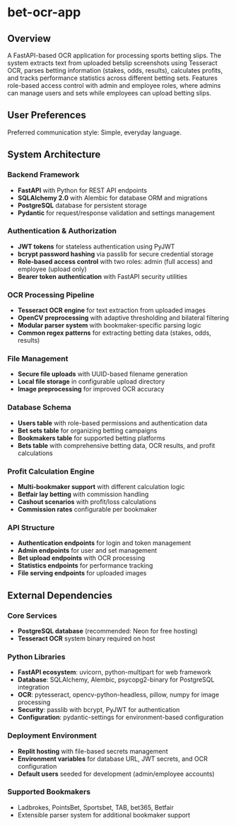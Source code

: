# bet-ocr-app

## Overview

A FastAPI-based OCR application for processing sports betting slips. The system extracts text from uploaded betslip screenshots using Tesseract OCR, parses betting information (stakes, odds, results), calculates profits, and tracks performance statistics across different betting sets. Features role-based access control with admin and employee roles, where admins can manage users and sets while employees can upload betting slips.

## User Preferences

Preferred communication style: Simple, everyday language.

## System Architecture

### Backend Framework
- **FastAPI** with Python for REST API endpoints
- **SQLAlchemy 2.0** with Alembic for database ORM and migrations
- **PostgreSQL** database for persistent storage
- **Pydantic** for request/response validation and settings management

### Authentication & Authorization
- **JWT tokens** for stateless authentication using PyJWT
- **bcrypt password hashing** via passlib for secure credential storage
- **Role-based access control** with two roles: admin (full access) and employee (upload only)
- **Bearer token authentication** with FastAPI security utilities

### OCR Processing Pipeline
- **Tesseract OCR engine** for text extraction from uploaded images
- **OpenCV preprocessing** with adaptive thresholding and bilateral filtering
- **Modular parser system** with bookmaker-specific parsing logic
- **Common regex patterns** for extracting betting data (stakes, odds, results)

### File Management
- **Secure file uploads** with UUID-based filename generation
- **Local file storage** in configurable upload directory
- **Image preprocessing** for improved OCR accuracy

### Database Schema
- **Users table** with role-based permissions and authentication data
- **Bet sets table** for organizing betting campaigns
- **Bookmakers table** for supported betting platforms
- **Bets table** with comprehensive betting data, OCR results, and profit calculations

### Profit Calculation Engine
- **Multi-bookmaker support** with different calculation logic
- **Betfair lay betting** with commission handling
- **Cashout scenarios** with profit/loss calculations
- **Commission rates** configurable per bookmaker

### API Structure
- **Authentication endpoints** for login and token management
- **Admin endpoints** for user and set management
- **Bet upload endpoints** with OCR processing
- **Statistics endpoints** for performance tracking
- **File serving endpoints** for uploaded images

## External Dependencies

### Core Services
- **PostgreSQL database** (recommended: Neon for free hosting)
- **Tesseract OCR** system binary required on host

### Python Libraries
- **FastAPI ecosystem**: uvicorn, python-multipart for web framework
- **Database**: SQLAlchemy, Alembic, psycopg2-binary for PostgreSQL integration
- **OCR**: pytesseract, opencv-python-headless, pillow, numpy for image processing
- **Security**: passlib with bcrypt, PyJWT for authentication
- **Configuration**: pydantic-settings for environment-based configuration

### Deployment Environment
- **Replit hosting** with file-based secrets management
- **Environment variables** for database URL, JWT secrets, and OCR configuration
- **Default users** seeded for development (admin/employee accounts)

### Supported Bookmakers
- Ladbrokes, PointsBet, Sportsbet, TAB, bet365, Betfair
- Extensible parser system for additional bookmaker support
